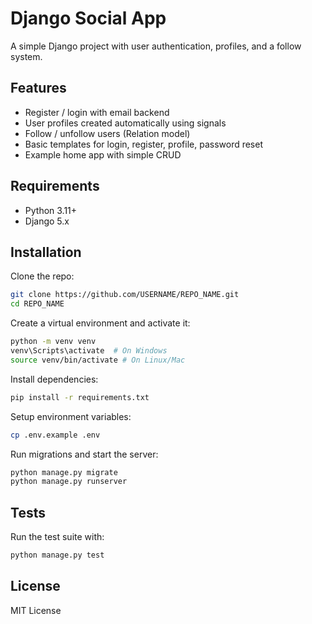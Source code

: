 # Django Social App

A simple Django project with user authentication, profiles, and a follow system.

## Features
- Register / login with email backend
- User profiles created automatically using signals
- Follow / unfollow users (Relation model)
- Basic templates for login, register, profile, password reset
- Example home app with simple CRUD

## Requirements
- Python 3.11+
- Django 5.x

## Installation

Clone the repo:

```bash
git clone https://github.com/USERNAME/REPO_NAME.git
cd REPO_NAME
```

Create a virtual environment and activate it:

```bash
python -m venv venv
venv\Scripts\activate  # On Windows
source venv/bin/activate # On Linux/Mac
```

Install dependencies:

```bash
pip install -r requirements.txt
```

Setup environment variables:

```bash
cp .env.example .env
```

Run migrations and start the server:

```bash
python manage.py migrate
python manage.py runserver
```

## Tests

Run the test suite with:

```bash
python manage.py test
```

## License

MIT License
